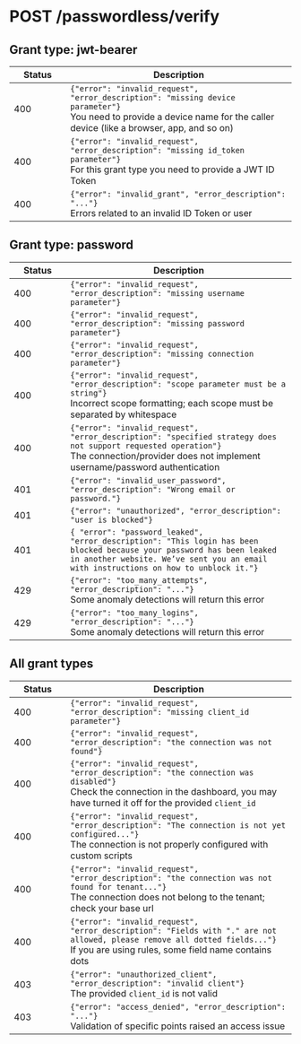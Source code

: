 # POST /passwordless/verify

## Grant type: jwt-bearer

<table class="table">
  <thead>
    <tr>
      <th width="20%">Status</th>
      <th width="80%">Description</th>
    </tr>
  </thead>
  <tbody>
    <tr>
      <td><span class="badge badge-danger">400</span></td>
      <td><code>{"error": "invalid_request", "error_description": "missing device parameter"}</code></br>You need to provide a device name for the caller device (like a browser, app, and so on)</td>
    </tr>
    <tr>
      <td><span class="badge badge-danger">400</span></td>
      <td><code>{"error": "invalid_request", "error_description": "missing id_token parameter"}</code></br>For this grant type you need to provide a JWT ID Token</td>
    </tr>
    <tr>
      <td><span class="badge badge-danger">400</span></td>
      <td><code>{"error": "invalid_grant", "error_description": "..."}</code></br>Errors related to an invalid ID Token or user</td>
    </tr>
  </tbody>
</table>

## Grant type: password

<table class="table">
    <thead>
      <tr>
        <th width="20%">Status</th>
        <th width="80%">Description</th>
      </tr>
    </thead>
    <tbody>
      <tr>
        <td><span class="badge badge-danger">400</span></td>
        <td><code>{"error": "invalid_request", "error_description": "missing username parameter"}</code></td>
      </tr>
      <tr>
        <td><span class="badge badge-danger">400</span></td>
        <td><code>{"error": "invalid_request", "error_description": "missing password parameter"}</code></td>
      </tr>
      <tr>
        <td><span class="badge badge-danger">400</span></td>
        <td><code>{"error": "invalid_request", "error_description": "missing connection parameter"}</code></td>
      </tr>
      <tr>
        <td><span class="badge badge-danger">400</span></td>
        <td><code>{"error": "invalid_request", "error_description": "scope parameter must be a string"}</code></br>Incorrect scope formatting; each scope must be separated by whitespace</td>
      </tr>
      <tr>
        <td><span class="badge badge-danger">400</span></td>
        <td><code>{"error": "invalid_request", "error_description": "specified strategy does not support requested operation"}</code></br>The connection/provider does not implement username/password authentication</td>
      </tr>
      <tr>
        <td><span class="badge badge-danger">401</span></td>
        <td><code>{"error": "invalid_user_password", "error_description": "Wrong email or password."}</code></td>
      </tr>
      <tr>
        <td><span class="badge badge-danger">401</span></td>
        <td><code>{"error": "unauthorized", "error_description": "user is blocked"}</code></td>
      </tr>
      <tr>
        <td><span class="badge badge-danger">401</span></td>
        <td><code>{ "error": "password_leaked", "error_description": "This login has been blocked because your password has been leaked in another website. We’ve sent you an email with instructions on how to unblock it."}</code></td>
      </tr>
      <tr>
        <td><span class="badge badge-danger">429</span></td>
        <td><code>{"error": "too_many_attempts", "error_description": "..."}</code></br>Some anomaly detections will return this error</td>
      </tr>
      <tr>
        <td><span class="badge badge-danger">429</span></td>
        <td><code>{"error": "too_many_logins", "error_description": "..."}</code></br>Some anomaly detections will return this error</td>
      </tr>
    </tbody>
  </table>

## All grant types

<table class="table">
    <thead>
      <tr>
        <th width="20%">Status</th>
        <th width="80%">Description</th>
      </tr>
    </thead>
    <tbody>
      <tr>
        <td><span class="badge badge-danger">400</span></td>
        <td><code>{"error": "invalid_request", "error_description": "missing client_id parameter"}</code></td>
      </tr>
      <tr>
        <td><span class="badge badge-danger">400</span></td>
        <td><code>{"error": "invalid_request", "error_description": "the connection was not found"}</code></td>
      </tr>
      <tr>
        <td><span class="badge badge-danger">400</span></td>
        <td><code>{"error": "invalid_request", "error_description": "the connection was disabled"}</code></br>Check the connection in the dashboard, you may have turned it off for the provided <code>client_id</code></td>
      </tr>
      <tr>
        <td><span class="badge badge-danger">400</span></td>
        <td><code>{"error": "invalid_request", "error_description": "The connection is not yet configured..."}</code></br>The connection is not properly configured with custom scripts</td>
      </tr>
      <tr>
        <td><span class="badge badge-danger">400</span></td>
        <td><code>{"error": "invalid_request", "error_description": "the connection was not found for tenant..."}</code></br>The connection does not belong to the tenant; check your base url</td>
      </tr>
      <tr>
        <td><span class="badge badge-danger">400</span></td>
        <td><code>{"error": "invalid_request", "error_description": "Fields with "." are not allowed, please remove all dotted fields..."}</code></br>If you are using rules, some field name contains dots</td>
      </tr>
      <tr>
        <td><span class="badge badge-danger">403</span></td>
        <td><code>{"error": "unauthorized_client", "error_description": "invalid client"}</code></br>The provided <code>client_id</code> is not valid</td>
      </tr>
      <tr>
        <td><span class="badge badge-danger">403</span></td>
        <td><code>{"error": "access_denied", "error_description": "..."}</code></br>Validation of specific points raised an access issue</td>
      </tr>
    </tbody>
  </table>
